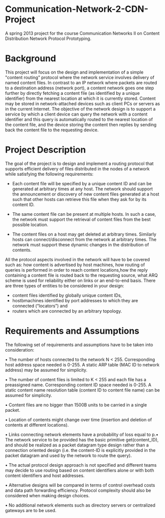 Communication-Network-2-CDN-Project
===================================

A spring 2013 project for the course Communication Networks II on Content Distribution Network Protocol Prototyping.


Background
====================
This project will focus on the design and implementation of a simple "content routing"
protocol where the network service involves delivery of named content files. In contrast
to an IP network where packets are routed to a destination address (network port), a
content network goes one step further by directly fetching a content file (as identified by
a unique identifier) from the nearest location at which it is currently stored. Content may
be stored in network-attached devices such as client PCs or servers as in the current
Internet. The objective of the network design is to support a service by which a client
device can query the network with a content identifier and this query is automatically
routed to the nearest location of the content file, and the device storing the content then
replies by sending back the content file to the requesting device. 



Project Description
=====================
The goal of the project is to design and implement a routing protocol that supports
efficient delivery of files distributed in the nodes of a network while satisfying the
following requirements:

- Each content file will be specified by a unique content ID and can be generated at
arbitrary times at any host. The network should support the announcement or
discovery of new content files generated at a host such that other hosts can retrieve
this file when they ask for by its content ID.

- The same content file can be present at multiple hosts. In such a case, the network
must support the retrieval of content files from the best possible location.

- The content files on a host may get deleted at arbitrary times. Similarly hosts can
connect/disconnect from the network at arbitrary times. The network must support
these dynamic changes in the distribution of contents.


All the protocol aspects involved in the network will have to be covered such as: how
content is advertised by host machines, how routing of queries is performed in order to
reach content locations,how the reply containing a content file is routed back to the
requesting source, what ARQ scheme is used for reliability either on links or an 
end-to-end basis.
There are three types of entities to be considered in your design: 
- content files identified by globally unique content IDs, 
- hostbmachines identified by port addresses to which they are connected (“locators”) and
- routers which are connected by an arbitrary topology.



Requirements and Assumptions
==============================
The following set of requirements and assumptions have to be taken into consideration:

• The number of hosts connected to the network N < 255. Corresponding host address
space needed is 0-255. A static ARP table (MAC ID to network address) may be
assumed for simplicity.

• The number of content files is limited to K < 255 and each file has a preassigned
name. Corresponding content ID space needed is 0-255. A static content name
resolution table (content ID to content file name) can be assumed for simplicity.

• Content files are no bigger than 1500B units to be carried in a single packet.

• Location of contents might change over time (insertion and deletion of contents at
different locations).

• Links connecting network elements have a probability of loss equal to p.• The network
service to be provided has the basic primitive get(content_ID), and should be realized 
as a packet datagram type design rather than a connection oriented design 
(i.e. the content-ID is explicitly provided in the packet datagram and
used by the network to route the query).

• The actual protocol design approach is not specified and different teams may decide
to use routing based on content identifiers alone or with both content identifiers and
host addresses.

• Alternative designs will be compared in terms of control overhead costs and data path
forwarding efficiency. Protocol complexity should also be considered when making
design choices.

• No additional network elements such as directory servers or centralized gateways are
to be used.
